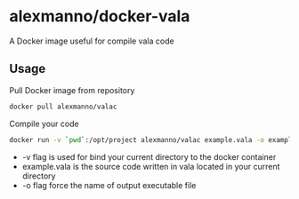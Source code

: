 # alexmanno/docker-vala

A Docker image useful for compile vala code

## Usage

Pull Docker image from repository

```sh
docker pull alexmanno/valac
```

Compile your code

```sh
docker run -v `pwd`:/opt/project alexmanno/valac example.vala -o example
```

- -v flag is used for bind your current directory to the docker container
- example.vala is the source code written in vala located in your current directory
- -o flag force the name of output executable file



